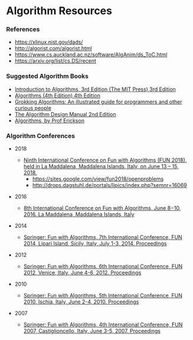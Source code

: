 
Algorithm Resources
====

### References
* https://xlinux.nist.gov/dads/
* http://algorist.com/algorist.html
* https://www.cs.auckland.ac.nz/software/AlgAnim/ds_ToC.html
* https://arxiv.org/list/cs.DS/recent



### Suggested Algorithm Books
* [Introduction to Algorithms, 3rd Edition (The MIT Press) 3rd Edition](https://www.amazon.com/Introduction-Algorithms-3rd-MIT-Press/dp/0262033844/)
* [Algorithms (4th Edition) 4th Edition](https://www.amazon.com/Algorithms-4th-Robert-Sedgewick/dp/032157351X/)
* [Grokking Algorithms: An illustrated guide for programmers and other curious people](https://www.amazon.com/Grokking-Algorithms-illustrated-programmers-curious/dp/1617292230/)
* [The Algorithm Design Manual 2nd Edition](https://www.amazon.com/exec/obidos/ASIN/1848000693/thealgorith01-20)
* [Algorithms, by Prof Erickson](http://jeffe.cs.illinois.edu/teaching/algorithms/)



### Algorithm Conferences
* 2018
  * [Ninth International Conference on Fun with Algorithms (FUN 2018), held in La Maddalena, Maddalena Islands, Italy, on June 13 – 15, 2018. ](https://sites.google.com/view/fun2018/)
    * https://sites.google.com/view/fun2018/openproblems
    * http://drops.dagstuhl.de/portals/lipics/index.php?semnr=16069

* 2016
  * [8th International Conference on Fun with Algorithms, June 8−10, 2016. La Maddalena, Maddalena Islands, Italy](http://www2.idsia.ch/cms/fun16/)

* 2014
  * [Springer: Fun with Algorithms, 7th International Conference, FUN 2014, Lipari Island, Sicily, Italy, July 1-3, 2014. Proceedings](https://link.springer.com/book/10.1007/978-3-319-07890-8)

* 2012
  * [Springer: Fun with Algorithms, 6th International Conference, FUN 2012, Venice, Italy, June 4-6, 2012. Proceedings](https://link.springer.com/book/10.1007/978-3-642-30347-0)

* 2010
  * [Springer: Fun with Algorithms, 5th International Conference, FUN 2010, Ischia, Italy, June 2-4, 2010. Proceedings](https://link.springer.com/book/10.1007/978-3-642-13122-6)

* 2007
  * [Springer: Fun with Algorithms, 4th International Conference, FUN 2007, Castiglioncello, Italy, June 3-5, 2007. Proceedings](https://link.springer.com/book/10.1007/978-3-540-72914-3)


